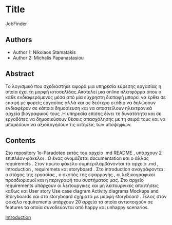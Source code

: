 # Title
JobFinder
## Authors

- Author 1: Nikolaos Stamatakis 
- Author 2: Michalis Papanastasiou

## Abstract
Το λογισμικό που σχεδιάστηκε αφορά μια υπηρεσία εύρεσης εργασίας η οποία έχει τη μορφή ιστοσελίδας.Αποτελεί μια online πλατφόρμα όπου 
ο κάθε ενδιαφερόμενος μέσα από μία εύχρηστη διεπαφή μπορεί να έρθει σε επαφή με φορείς εργασίας αλλά και σε δεύτερο στάδιο να δηλώσουν ενδιαφέρον σε κάποια δημοσίευση και να αποστείλουν ηλεκτρονικά αρχεία βιογραφικού τους .Η υπηρεσία επίσης δίνει τη δυνατότητα και σε εργοδότες να δημοσιεύσουν θέσεις απασχόλησης με τη σειρά τους και να μπορέσουν να αξιολογήσουν τις αιτήσεις των υποψηφίων.

## Contents

Στο repository 1o-Paradoteo εκτός του αρχείο .md README , υπάρχουν 2 επιπλέον φάκελοι . Ο ένας ονομάζεται documentation και ο άλλος requiremets . Στον πρώτο φάκελο συμπεριλαμβάνονται τα αρχεία .md , introduction , requiremets και storyboard . Στο introduction αναγράφονται : ο στόχος της εργασίας , ο σκοπός της εφαρμογής , οι λεξικογραφικοί προσδιορισμοί και η περιγραφή του συστήματος μας.
Στο αρχείο requirements υπάρχουν οι λειτουργικες και μη λειτουργικές απαιτήσεις καθως και User story Use case diagram Activity diagrams Mockups and Storyboards και στο storyboard σχήματα με μορφή storyboard . Τέλος στον φάκελο requirements υπάρχουν 20 αρχεία τα οποία αντιστοιχούν σε features τα οποία συνοδεύονται από happy και unhappy scenarios.

[Introduction](https://github.com/nstamatak/1o-Paradoteo/blob/master/documentation/introduction.md)
